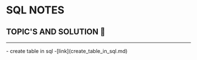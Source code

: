 # SQL NOTES

## TOPIC'S AND SOLUTION 💛
<hr>
<bold>
- create table in sql -[link](create_table_in_sql.md)
</bold>
